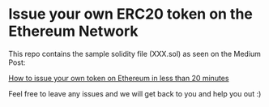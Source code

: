 # Issue your own ERC20 token on the Ethereum Network

This repo contains the sample solidity file (XXX.sol) as seen on the Medium Post:

[How to issue your own token on Ethereum in less than 20 minutes](https://medium.com/bitfwd/how-to-issue-your-own-token-on-ethereum-in-less-than-20-minutes-ac1f8f022793)

Feel free to leave any issues and we will get back to you and help you out :) 
